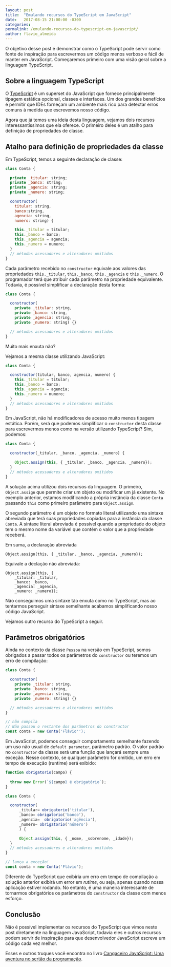 ```yaml
---
layout: post
title:  "Emulando recursos do TypeScript em JavaScript"
date:   2017-08-15 21:00:00 -0300
categories:
permalink: /emulando-recursos-do-typescript-em-javascript/
author: flavio_almeida
---
```


O objetivo desse post é demonstrar como o TypeScript pode servir como fonte de inspiração para escrevermos um código menos verboso e fácil de manter em JavaScript. Começaremos primeiro com uma visão geral sobre a linguagem TypeScript.

## Sobre a linguagem TypeScript

O <a href="https://www.typescriptlang.org/" target="_blank">TypeScript</a> é um superset do JavaScript que fornece principalmente tipagem estática opcional, classes e interfaces. Um dos grandes benefícios é permitir que IDEs forneçam um ambiente mais rico para detectar erros comuns à medida que escrevemos nosso código.

Agora que já temos uma ideia desta linguagem, vejamos dois recursos interessantíssimos que ela oferece. O primeiro deles é um atalho para definição de propriedades de classe.

## Atalho para definição de propriedades da classe

Em TypeScript, temos a seguinte declaração de classe:

```javascript
class Conta {

  private _titular: string;
  private _banco: string;
  private _agencia: string;
  private _numero: string;

  constructor(
    titular: string, 
    banco:string, 
    agencia: string, 
    numero: string) {

    this._titular = titular;
    this._banco = banco;
    this._agencia = agencia;
    this._numero = numero;
  }
  // métodos acessadores e alteradores omitidos
}
```
Cada parâmetro recebido no `constructor` equivale aos valores das propriedades `this._titular`, `this._banco`, `this._agencia` e `this._numero`. O programador terá que atribuir cada parâmetro na propriedade equivalente. Todavia, é possível simplificar a declaração desta forma:

```javascript
class Conta {

  constructor(
    private _titular: string, 
    private _banco: string, 
    private _agencia: string,
    private _numero: string) {}

  // métodos acessadores e alteradores omitidos
}
```
Muito mais enxuta não? 

Vejamos a mesma classe utilizando JavaScript:

```javascript
class Conta {

  constructor(titular, banco, agencia, numero) {
    this._titular = titular;
    this._banco = banco;
    this._agencia = agencia;
    this._numero = numero;
  }
  // métodos acessadores e alteradores omitidos  
}
```
Em JavaScript, não há modificadores de acesso muito menos tipagem estática. Porém, será que podemos simplificar o `constructor` desta classe para escrevermos menos como na versão utilizando TypeScript? Sim, podemos:


```javascript
class Conta {

  constructor(_titular, _banco, _agencia, _numero) {

    Object.assign(this, { _titular, _banco, _agencia, _numero});
  }
  // métodos acessadores e alteradores omitidos  
}
```
A solução acima utilizou dois recursos da linguagem. O primeiro, `Object.assign` que permite criar um objeto ou modificar um já existente. No exemplo anterior, estamos modificando a própria instância da classe `Conta` passando `this` como primeiro parâmetro para `Object.assign`. 

O segundo parâmetro é um objeto no formato literal utilizando uma sintaxe abreviada que terá suas propriedades copiadas para a instância da classe `Conta`. A sintaxe literal abreviada é possível quando a propriedade do objeto tem o mesmo nome da variável que contém o valor que a propriedade receberá. 

Em suma, a declaração abreviada 

```
Object.assign(this, { _titular, _banco, _agencia, _numero});
```

Equivale a declação não abreviada:

```
Object.assign(this, { 
    _titular: _titular, 
    _banco: _banco, 
    _agencia: _agencia,
    _numero: _numero});
```

Não conseguimos uma sintaxe tão enxuta como no TypeScript, mas ao tentarmos perseguir sintaxe semelhante acabamos simplificando nosso código JavaScript.

Vejamos outro recurso do TypeScript a seguir.

## Parâmetros obrigatórios

Ainda no contexto da classe `Pessoa` na versão em TypeScript, somos obrigados a passar todos os parâmetros do `constructor` ou teremos um erro de compilação:

```javascript
class Conta {

  constructor(
    private _titular: string, 
    private _banco: string, 
    private _agencia: string,
    private _numero: string) {}

  // métodos acessadores e alteradores omitidos  
}

// não compila
// Não passou o restante dos parâmetros do constructor
const conta = new Conta('Flávio'');  
```

Em JavaScript, podemos conseguir comportamento semelhante fazendo um uso não usual de `default parameter`, parâmetro padrão. O valor padrão no `constructor` da classe será uma função que lançará sempre uma exceção. Nesse contexto, se qualquer parâmetro for omitido, um erro em tempo de execução (runtime) será exibido:

```javascript
function obrigatorio(campo) {
  
  throw new Error(`${campo} é obrigatório`);
}

class Conta {

  constructor(
      _titular= obrigatorio('titular'), 
      _banco= obrigatorio('banco'), 
      _agencia=  obrigatorio('agência'),
      _numero= obrigatorio('número')
      ) {

      Object.assign(this, { _nome, _sobrenome, _idade});
  }
  // métodos acessadores e alteradores omitidos
}

// lança a exceção!
const conta = new Conta('Flávio');
```

Diferente do TypeScript que exibiria um erro em tempo de compilação a solução anterior exibirá um error em *rutime*, ou seja, apenas quando nossa aplicação estiver rodando. No entanto, é uma maneira interessante de tornarmos obrigatórios os parâmetros do `constructor` da classe com menos esforço.

## Conclusão

Não é possível implementar os recursos do TypeScript que vimos neste post diretamente na linguagem JavaScript, todavia eles e outros recursos podem servir de inspiração para que desenvolvedor JavaScript escreva um código cada vez melhor.

Esses e outros truques você encontra no livro <a href="https://www.casadocodigo.com.br/products/livro-cangaceiro-javascript">Cangaceiro JavaScript: Uma aventura no sertão da programação</a>.